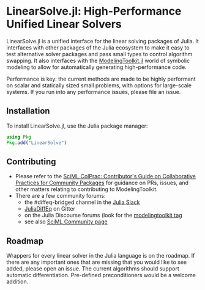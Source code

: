 # LinearSolve.jl: High-Performance Unified Linear Solvers

LinearSolve.jl is a unified interface for the linear solving packages of
Julia. It interfaces with other packages of the Julia ecosystem
to make it easy to test alternative solver packages and pass small types to
control algorithm swapping. It also interfaces with the
[ModelingToolkit.jl](https://mtk.sciml.ai/dev/) world of symbolic modeling to
allow for automatically generating high-performance code.

Performance is key: the current methods are made to be highly performant on
scalar and statically sized small problems, with options for large-scale systems.
If you run into any performance issues, please file an issue.

## Installation

To install LinearSolve.jl, use the Julia package manager:

```julia
using Pkg
Pkg.add("LinearSolve")
```

## Contributing

- Please refer to the
  [SciML ColPrac: Contributor's Guide on Collaborative Practices for Community Packages](https://github.com/SciML/ColPrac/blob/master/README.md)
  for guidance on PRs, issues, and other matters relating to contributing to ModelingToolkit.
- There are a few community forums:
    - the #diffeq-bridged channel in the [Julia Slack](https://julialang.org/slack/)
    - [JuliaDiffEq](https://gitter.im/JuliaDiffEq/Lobby) on Gitter
    - on the Julia Discourse forums (look for the [modelingtoolkit tag](https://discourse.julialang.org/tag/modelingtoolkit)
    - see also [SciML Community page](https://sciml.ai/community/)

## Roadmap

Wrappers for every linear solver in the Julia language is on the roadmap. If
there are any important ones that are missing that you would like to see added,
please open an issue. The current algorithms should support automatic differentiation.
Pre-defined preconditioners would be a welcome addition.
